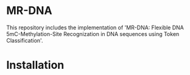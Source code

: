 # MR-DNA
This repository includes the implementation of 'MR-DNA: Flexible DNA 5mC-Methylation-Site Recognization in DNA sequences using Token Classification'. 
# Installation

